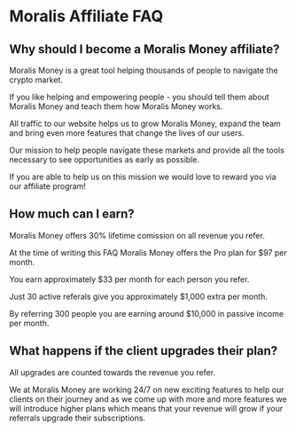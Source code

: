 # Moralis Affiliate FAQ

## Why should I become a Moralis Money affiliate?

Moralis Money is a great tool helping thousands of people to navigate the crypto market.

If you like helping and empowering people - you should tell them about Moralis Money and teach them how Moralis Money works.

All traffic to our website helps us to grow Moralis Money, expand the team and bring even more features that change the lives of our users.

Our mission to help people navigate these markets and provide all the tools necessary to see opportunities as early as possible. 

If you are able to help us on this mission we would love to reward you via our affiliate program!

## How much can I earn?

Moralis Money offers 30% lifetime comission on all revenue you refer.

At the time of writing this FAQ Moralis Money offers the Pro plan for $97 per month.

You earn approximately $33 per month for each person you refer.

Just 30 active referals give you approximately $1,000 extra per month.

By referring 300 people you are earning around $10,000 in passive income per month.

## What happens if the client upgrades their plan?

All upgrades are counted towards the revenue you refer. 

We at Moralis Money are working 24/7 on new exciting features to help our clients on their journey and as we come up with more and more features we will introduce higher plans which means that your revenue will grow if your referrals upgrade their subscriptions.
